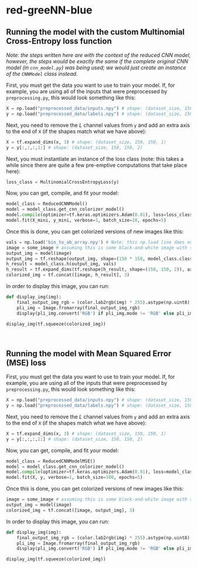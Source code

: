 # red-greeNN-blue

## Running the model with the custom Multinomial Cross-Entropy loss function

_Note: the steps written here are with the context of the reduced CNN model, however, the steps would be exactly the same if the complete original CNN model (in `cnn_model.py`) was being used; we would just create an instance of the `CNNModel` class instead_.

First, you must get the data you want to use to train your model.
If, for example, you are using all of the inputs that were preprocessed by
`preprocessing.py`, this would look something like this:

```python
X = np.load("preprocessed_data/inputs.npy") # shape: (dataset_size, 150, 150)
y = np.load("preprocessed_data/labels.npy") # shape: (dataset_size, 150, 150, 3)
```

Next, you need to remove the _L_ channel values from `y` and add an extra axis
to the end of `X` (if the shapes match what we have above):

```python
X = tf.expand_dims(x, 3) # shape: (dataset_size, 150, 150, 1)
y = y[:,:,:,1:] # shape: (dataset_size, 150, 150, 2)
```

Next, you must instantiate an instance of the loss class (note: this takes a while since there are quite a few pre-emptive computations that take place here):

```python
loss_class = MultinomialCrossEntropyLoss(y)
```

Now, you can get, compile, and fit your model:

```python
model_class = ReducedCNNModel()
model = model_class.get_cnn_colorizer_model()
model.compile(optimizer=tf.keras.optimizers.Adam(0.01), loss=loss_class.loss, run_eagerly=True)
model.fit(X_mini, y_mini, verbose=1, batch_size=10, epochs=5)
```

Once this is done, you can get colorized versions of new images like this:
```python
vals = np.load('bin_to_ab_array.npy') # Note: this np.load line does not need to be run repeatedly for each image you predict; just once before you predict on new images
image = some_image # assuming this is some black-and-white image with shape (1, 150, 150, 1)
output_img = model(image)
output_img = tf.reshape(output_img, shape=(150 * 150, model_class.classes_count))
h_result = model_class.h(output_img, vals)
h_result = tf.expand_dims(tf.reshape(h_result, shape=(150, 150, 2)), axis=0)
colorized_img = tf.concat([image, h_result], 3)
```

In order to display this image, you can run:

```python
def display_img(img):
    final_output_img_rgb = (color.lab2rgb(img) * 255).astype(np.uint8)
    pli_img = Image.fromarray(final_output_img_rgb)
    display(pli_img.convert('RGB') if pli_img.mode != 'RGB' else pli_img)

display_img(tf.squeeze(colorized_img))
```

<br>

## Running the model with Mean Squared Error (MSE) loss

First, you must get the data you want to use to train your model.
If, for example, you are using all of the inputs that were preprocessed by
`preprocessing.py`, this would look something like this:

```python
X = np.load("preprocessed_data/inputs.npy") # shape: (dataset_size, 150, 150)
y = np.load("preprocessed_data/labels.npy") # shape: (dataset_size, 150, 150, 3)
```

Next, you need to remove the _L_ channel values from `y` and add an extra axis
to the end of `X` (if the shapes match what we have above):

```python
X = tf.expand_dims(x, 3) # shape: (dataset_size, 150, 150, 1)
y = y[:,:,:,1:] # shape: (dataset_size, 150, 150, 2)
```

Now, you can get, compile, and fit your model:

```python
model_class = ReducedCNNModelMSE()
model = model_class.get_cnn_colorizer_model()
model.compile(optimizer=tf.keras.optimizers.Adam(0.01), loss=model_class.mse_loss)
model.fit(X, y, verbose=1, batch_size=100, epochs=5)
```

Once this is done, you can get colorized versions of new images like this:

```python
image = some_image # assuming this is some black-and-white image with shape (1, 150, 150, 1)
output_img = model(image)
colorized_img = tf.concat([image, output_img], 3)
```

In order to display this image, you can run:

```python
def display_img(img):
    final_output_img_rgb = (color.lab2rgb(img) * 255).astype(np.uint8)
    pli_img = Image.fromarray(final_output_img_rgb)
    display(pli_img.convert('RGB') if pli_img.mode != 'RGB' else pli_img)

display_img(tf.squeeze(colorized_img))
```
